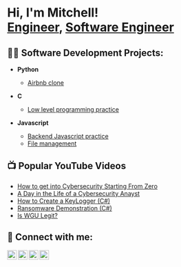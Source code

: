 <h1>Hi, I'm Mitchell! <br/><a href="https://github.com/Mitchkal">Engineer</a>, <a href="https://www.linkedin.com/in/mitchellkalenda/">Software Engineer</a> <a href="https://www.youtube.com/c/mitchellka123"></a></h1>

<h2>👨‍💻 Software Development Projects:</h2>

- <b>Python</b>
  - [Airbnb clone](https://github.com/Mitchkal/AirBnB_clone_v4)

- <b>C</b>
  - [Low level programming practice](https://github.com/Mitchkal/alx-low_level_programming)

- <b>Javascript</b>
  - [Backend Javascript practice](https://github.com/Mitchkal/alx-backend-javascript)
  - [File management](https://github.com/Mitchkal/alx-files_manager)

<h2>📺 Popular YouTube Videos</h2>

- [How to get into Cybersecurity Starting From Zero](https://www.youtube.com/watch?v=a83ASGn_V_s)
- [A Day in the Life of a Cybersecurity Anayst](https://www.youtube.com/watch?v=uHy3oM7NnoU)
- [How to Create a KeyLogger (C#)](https://www.youtube.com/watch?v=N-L9hklSlNk)
- [Ransomware Demonstration (C#)](https://www.youtube.com/watch?v=OfvdQeh79s0)
- [Is WGU Legit?](https://www.youtube.com/watch?v=E2MwRWxDBkA)

<h2> 🤳 Connect with me:</h2>

[<img align="left" alt="MitchellKalenda | YouTube" width="22px" src="https://cdn.jsdelivr.net/npm/simple-icons@v3/icons/youtube.svg" />][youtube]
[<img align="left" alt="MitchellKalenda | Twitter" width="22px" src="https://cdn.jsdelivr.net/npm/simple-icons@v3/icons/twitter.svg" />][twitter]
[<img align="left" alt="MitchellKalenda | LinkedIn" width="22px" src="https://cdn.jsdelivr.net/npm/simple-icons@v3/icons/linkedin.svg" />][linkedin]
[<img align="left" alt="MitchellKalenda | Instagram" width="22px" src="https://cdn.jsdelivr.net/npm/simple-icons@v3/icons/instagram.svg" />][instagram]

[twitter]: https://twitter.com/mitchellkalenda
[youtube]: https://www.youtube.com/c/mitchellkalenda
[instagram]: https://www.instagram.com/mitchellkalenda/
[linkedin]: https://linkedin.com/in/mitchellkalenda



















<!--
**Mitchkal/Mitchkal** is a ✨ _special_ ✨ repository because its `README.md` (this file) appears on your GitHub profile.

Here are some ideas to get you started:

- 🔭 I’m currently working on ...
- 🌱 I’m currently learning ...
- 👯 I’m looking to collaborate on ...
- 🤔 I’m looking for help with ...
- 💬 Ask me about ...
- 📫 How to reach me: ...
- 😄 Pronouns: ...
- ⚡ Fun fact: ...
-->
